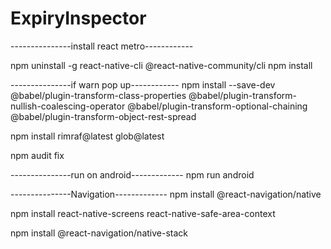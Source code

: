 # ExpiryInspector

---------------install react metro------------

npm uninstall -g react-native-cli @react-native-community/cli
npm install

---------------if warn pop up------------
npm install --save-dev @babel/plugin-transform-class-properties @babel/plugin-transform-nullish-coalescing-operator @babel/plugin-transform-optional-chaining @babel/plugin-transform-object-rest-spread

npm install rimraf@latest glob@latest

npm audit fix

---------------run on android-------------
npm run android

---------------Navigation-------------
npm install @react-navigation/native

npm install react-native-screens react-native-safe-area-context

npm install @react-navigation/native-stack